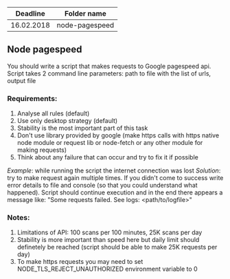 | Deadline  | Folder name |
|-----------|-------------|
| 16.02.2018| node-pagespeed |

## Node pagespeed

You should write a script that makes requests to Google pagespeed api.
Script takes 2 command line parameters: path to file with the list of urls, output file

### Requirements:

1. Analyse all rules (default)
2. Use only desktop strategy (default)
3. Stability is the most important part of this task
4. Don't use library provided by google (make https calls with https native node module or request lib or node-fetch or any other module for making requests)
5. Think about any failure that can occur and try to fix it if possible

*Example*: while running the script the internet connection was lost
*Solution*: try to make request again multiple times. If you didn't come to success write error details to file and console (so that you could understand what happened). Script should continue execution and in the end there appears a message like: "Some requests failed. See logs: <path/to/logfile>"

### Notes:

1. Limitations of API: 100 scans per 100 minutes, 25K scans per day
2. Stability is more important than speed here but daily limit should definetely be reached (script should be able to make 25K requests per day)
3. To make https requests you may need to set NODE_TLS_REJECT_UNAUTHORIZED environment variable to 0


